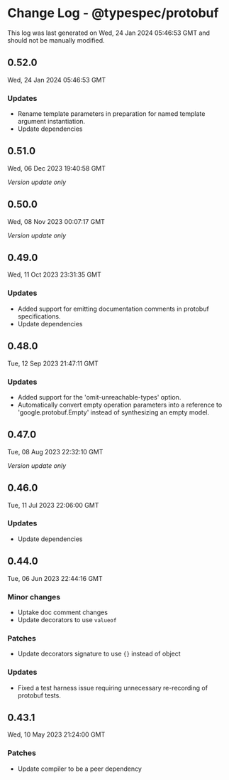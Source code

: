 # Change Log - @typespec/protobuf

This log was last generated on Wed, 24 Jan 2024 05:46:53 GMT and should not be manually modified.

## 0.52.0
Wed, 24 Jan 2024 05:46:53 GMT

### Updates

- Rename template parameters in preparation for named template argument instantiation.
- Update dependencies

## 0.51.0
Wed, 06 Dec 2023 19:40:58 GMT

_Version update only_

## 0.50.0
Wed, 08 Nov 2023 00:07:17 GMT

_Version update only_

## 0.49.0
Wed, 11 Oct 2023 23:31:35 GMT

### Updates

- Added support for emitting documentation comments in protobuf specifications.
- Update dependencies

## 0.48.0
Tue, 12 Sep 2023 21:47:11 GMT

### Updates

- Added support for the 'omit-unreachable-types' option.
- Automatically convert empty operation parameters into a reference to 'google.protobuf.Empty' instead of synthesizing an empty model.

## 0.47.0
Tue, 08 Aug 2023 22:32:10 GMT

_Version update only_

## 0.46.0
Tue, 11 Jul 2023 22:06:00 GMT

### Updates

- Update dependencies

## 0.44.0
Tue, 06 Jun 2023 22:44:16 GMT

### Minor changes

- Uptake doc comment changes
- Update decorators to use `valueof`

### Patches

- Update decorators signature to use `{}` instead of object

### Updates

- Fixed a test harness issue requiring unnecessary re-recording of protobuf tests.

## 0.43.1
Wed, 10 May 2023 21:24:00 GMT

### Patches

- Update compiler to be a peer dependency

